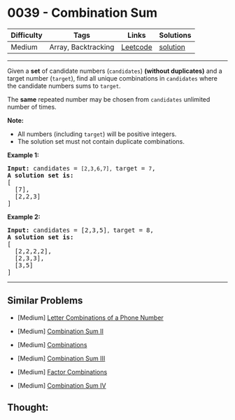 # 0039 - Combination Sum

Difficulty  | Tags | Links | Solutions
----------- | ---- | ----- | -----
Medium | Array, Backtracking | [Leetcode](https://leetcode.com/problems/combination-sum) | [solution](https://leetcode.com/problems/combination-sum/solution/)


-----------

<p>Given a <strong>set</strong> of candidate numbers (<code>candidates</code>) <strong>(without duplicates)</strong> and a target number (<code>target</code>), find all unique combinations in <code>candidates</code>&nbsp;where the candidate numbers sums to <code>target</code>.</p>

<p>The <strong>same</strong> repeated number may be chosen from <code>candidates</code>&nbsp;unlimited number of times.</p>

<p><strong>Note:</strong></p>

<ul>
	<li>All numbers (including <code>target</code>) will be positive integers.</li>
	<li>The solution set must not contain duplicate combinations.</li>
</ul>

<p><strong>Example 1:</strong></p>

<pre>
<strong>Input:</strong> candidates = <code>[2,3,6,7], </code>target = <code>7</code>,
<strong>A solution set is:</strong>
[
  [7],
  [2,2,3]
]
</pre>

<p><strong>Example 2:</strong></p>

<pre>
<strong>Input:</strong> candidates = [2,3,5]<code>, </code>target = 8,
<strong>A solution set is:</strong>
[
&nbsp; [2,2,2,2],
&nbsp; [2,3,3],
&nbsp; [3,5]
]
</pre>


-----------


## Similar Problems

- [Medium] [Letter Combinations of a Phone Number](letter-combinations-of-a-phone-number)

- [Medium] [Combination Sum II](combination-sum-ii)

- [Medium] [Combinations](combinations)

- [Medium] [Combination Sum III](combination-sum-iii)

- [Medium] [Factor Combinations](factor-combinations)

- [Medium] [Combination Sum IV](combination-sum-iv)




## Thought:
